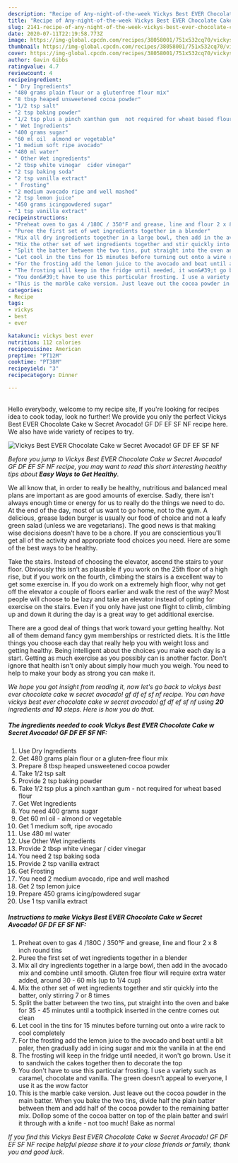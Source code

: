 ```yaml
---
description: "Recipe of Any-night-of-the-week Vickys Best EVER Chocolate Cake w Secret Avocado! GF DF EF SF NF"
title: "Recipe of Any-night-of-the-week Vickys Best EVER Chocolate Cake w Secret Avocado! GF DF EF SF NF"
slug: 2141-recipe-of-any-night-of-the-week-vickys-best-ever-chocolate-cake-w-secret-avocado-gf-df-ef-sf-nf
date: 2020-07-11T22:19:58.773Z
image: https://img-global.cpcdn.com/recipes/38058001/751x532cq70/vickys-best-ever-chocolate-cake-w-secret-avocado-gf-df-ef-sf-nf-recipe-main-photo.jpg
thumbnail: https://img-global.cpcdn.com/recipes/38058001/751x532cq70/vickys-best-ever-chocolate-cake-w-secret-avocado-gf-df-ef-sf-nf-recipe-main-photo.jpg
cover: https://img-global.cpcdn.com/recipes/38058001/751x532cq70/vickys-best-ever-chocolate-cake-w-secret-avocado-gf-df-ef-sf-nf-recipe-main-photo.jpg
author: Gavin Gibbs
ratingvalue: 4.7
reviewcount: 4
recipeingredient:
- " Dry Ingredients"
- "480 grams plain flour or a glutenfree flour mix"
- "8 tbsp heaped unsweetened cocoa powder"
- "1/2 tsp salt"
- "2 tsp baking powder"
- "1/2 tsp plus a pinch xanthan gum  not required for wheat based flour"
- " Wet Ingredients"
- "400 grams sugar"
- "60 ml oil  almond or vegetable"
- "1 medium soft ripe avocado"
- "480 ml water"
- " Other Wet ingredients"
- "2 tbsp white vinegar  cider vinegar"
- "2 tsp baking soda"
- "2 tsp vanilla extract"
- " Frosting"
- "2 medium avocado ripe and well mashed"
- "2 tsp lemon juice"
- "450 grams icingpowdered sugar"
- "1 tsp vanilla extract"
recipeinstructions:
- "Preheat oven to gas 4 /180C / 350°F and grease, line and flour 2 x 8 inch round tins"
- "Puree the first set of wet ingredients together in a blender"
- "Mix all dry ingredients together in a large bowl, then add in the avocado mix and combine until smooth. Gluten free flour will require extra water added, around 30 - 60 mls (up to 1/4 cup)"
- "Mix the other set of wet ingredients together and stir quickly into the batter, only stirring 7 or 8 times"
- "Split the batter between the two tins, put straight into the oven and bake for 35 - 45 minutes until a toothpick inserted in the centre comes out clean"
- "Let cool in the tins for 15 minutes before turning out onto a wire rack to cool completely"
- "For the frosting add the lemon juice to the avocado and beat until a bit paler, then gradually add in icing sugar and mix the vanilla in at the end"
- "The frosting will keep in the fridge until needed, it won&#39;t go brown. Use it to sandwich the cakes together then to decorate the top"
- "You don&#39;t have to use this particular frosting. I use a variety such as caramel, chocolate and vanilla. The green doesn&#39;t appeal to everyone, I use it as the wow factor"
- "This is the marble cake version. Just leave out the cocoa powder in the main batter. When you bake the two tins, divide half the plain batter between them and add half of the cocoa powder to the remaining batter mix. Dollop some of the cocoa batter on top of the plain batter and swirl it through with a knife - not too much! Bake as normal"
categories:
- Recipe
tags:
- vickys
- best
- ever

katakunci: vickys best ever 
nutrition: 112 calories
recipecuisine: American
preptime: "PT12M"
cooktime: "PT38M"
recipeyield: "3"
recipecategory: Dinner

---
```

<br>
Hello everybody, welcome to my recipe site, If you're looking for recipes idea to cook today, look no further! We provide you only the perfect Vickys Best EVER Chocolate Cake w Secret Avocado! GF DF EF SF NF recipe here. We also have wide variety of recipes to try.
<br>


![Vickys Best EVER Chocolate Cake w Secret Avocado! GF DF EF SF NF](https://img-global.cpcdn.com/recipes/38058001/751x532cq70/vickys-best-ever-chocolate-cake-w-secret-avocado-gf-df-ef-sf-nf-recipe-main-photo.jpg)

<i>Before you jump to Vickys Best EVER Chocolate Cake w Secret Avocado! GF DF EF SF NF recipe, you may want to read this short interesting healthy tips about <strong>Easy Ways to Get Healthy</strong>.</i>

We all know that, in order to really be healthy, nutritious and balanced meal plans are important as are good amounts of exercise. Sadly, there isn't always enough time or energy for us to really do the things we need to do. At the end of the day, most of us want to go home, not to the gym. A delicious, grease laden burger is usually our food of choice and not a leafy green salad (unless we are vegetarians). The good news is that making wise decisions doesn’t have to be a chore. If you are conscientious you'll get all of the activity and appropriate food choices you need. Here are some of the best ways to be healthy.

Take the stairs. Instead of choosing the elevator, ascend the stairs to your floor. Obviously this isn’t as plausible if you work on the 25th floor of a high rise, but if you work on the fourth, climbing the stairs is a excellent way to get some exercise in. If you do work on a extremely high floor, why not get off the elevator a couple of floors earlier and walk the rest of the way? Most people will choose to be lazy and take an elevator instead of opting for exercise on the stairs. Even if you only have just one flight to climb, climbing up and down it during the day is a great way to get additional exercise. 

There are a good deal of things that work toward your getting healthy. Not all of them demand fancy gym memberships or restricted diets. It is the little things you choose each day that really help you with weight loss and getting healthy. Being intelligent about the choices you make each day is a start. Getting as much exercise as you possibly can is another factor. Don't ignore that health isn't only about simply how much you weigh. You need to help to make your body as strong you can make it. 


<i>We hope you got insight from reading it, now let's go back to vickys best ever chocolate cake w secret avocado! gf df ef sf nf recipe. You can have vickys best ever chocolate cake w secret avocado! gf df ef sf nf using <strong>20</strong> ingredients and <strong>10</strong> steps. Here is how you do that.
</i>

##### The ingredients needed to cook Vickys Best EVER Chocolate Cake w Secret Avocado! GF DF EF SF NF:

1. Use  Dry Ingredients
1. Get 480 grams plain flour or a gluten-free flour mix
1. Prepare 8 tbsp heaped unsweetened cocoa powder
1. Take 1/2 tsp salt
1. Provide 2 tsp baking powder
1. Take 1/2 tsp plus a pinch xanthan gum - not required for wheat based flour
1. Get  Wet Ingredients
1. You need 400 grams sugar
1. Get 60 ml oil - almond or vegetable
1. Get 1 medium soft, ripe avocado
1. Use 480 ml water
1. Use  Other Wet ingredients
1. Provide 2 tbsp white vinegar / cider vinegar
1. You need 2 tsp baking soda
1. Provide 2 tsp vanilla extract
1. Get  Frosting
1. You need 2 medium avocado, ripe and well mashed
1. Get 2 tsp lemon juice
1. Prepare 450 grams icing/powdered sugar
1. Use 1 tsp vanilla extract


##### Instructions to make Vickys Best EVER Chocolate Cake w Secret Avocado! GF DF EF SF NF:

1. Preheat oven to gas 4 /180C / 350°F and grease, line and flour 2 x 8 inch round tins
1. Puree the first set of wet ingredients together in a blender
1. Mix all dry ingredients together in a large bowl, then add in the avocado mix and combine until smooth. Gluten free flour will require extra water added, around 30 - 60 mls (up to 1/4 cup)
1. Mix the other set of wet ingredients together and stir quickly into the batter, only stirring 7 or 8 times
1. Split the batter between the two tins, put straight into the oven and bake for 35 - 45 minutes until a toothpick inserted in the centre comes out clean
1. Let cool in the tins for 15 minutes before turning out onto a wire rack to cool completely
1. For the frosting add the lemon juice to the avocado and beat until a bit paler, then gradually add in icing sugar and mix the vanilla in at the end
1. The frosting will keep in the fridge until needed, it won&#39;t go brown. Use it to sandwich the cakes together then to decorate the top
1. You don&#39;t have to use this particular frosting. I use a variety such as caramel, chocolate and vanilla. The green doesn&#39;t appeal to everyone, I use it as the wow factor
1. This is the marble cake version. Just leave out the cocoa powder in the main batter. When you bake the two tins, divide half the plain batter between them and add half of the cocoa powder to the remaining batter mix. Dollop some of the cocoa batter on top of the plain batter and swirl it through with a knife - not too much! Bake as normal


<i>If you find this Vickys Best EVER Chocolate Cake w Secret Avocado! GF DF EF SF NF recipe helpful please share it to your close friends or family, thank you and good luck.</i>

